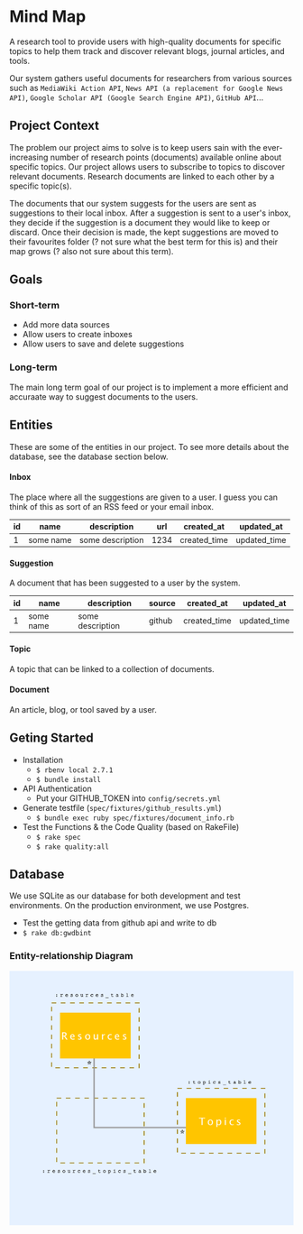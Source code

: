 # Mind Map

A research tool to provide users with high-quality documents for specific topics to help them track and discover relevant blogs, journal articles, and tools.

Our system gathers useful documents for researchers from various sources such as `MediaWiki Action API`, `News API (a replacement for Google News API)`, `Google Scholar API (Google Search Engine API)`, `GitHub API`...

## Project Context

The problem our project aims to solve is to keep users sain with the ever-increasing number of research points (documents) available online about specific topics. Our project allows users to subscribe to topics to discover relevant documents. Research documents are linked to each other by a specific topic(s).

The documents that our system suggests for the users are sent as suggestions to their local inbox. After a suggestion is sent to a user's inbox, they decide if the suggestion is a document they would like to keep or discard. Once their decision is made, the kept suggestions are moved to their favourites folder (? not sure what the best term for this is) and their map grows (? also not sure about this term).

## Goals

### Short-term

- Add more data sources
- Allow users to create inboxes
- Allow users to save and delete suggestions

### Long-term

The main long term goal of our project is to implement a more efficient and accuraate way to suggest documents to the users.

## Entities

These are some of the entities in our project. To see more details about the database, see the database section below.

#### Inbox

The place where all the suggestions are given to a user. I guess you can think of this as sort of an RSS feed or your email inbox.

| id  | name      | description      | url  | created_at   | updated_at   |
| --- | --------- | ---------------- | ---- | ------------ | ------------ |
| 1   | some name | some description | 1234 | created_time | updated_time |

#### Suggestion

A document that has been suggested to a user by the system.

| id  | name      | description      | source | created_at   | updated_at   |
| --- | --------- | ---------------- | ------ | ------------ | ------------ |
| 1   | some name | some description | github | created_time | updated_time |

#### Topic

A topic that can be linked to a collection of documents.

#### Document

An article, blog, or tool saved by a user.

## Geting Started

- Installation
  - `$ rbenv local 2.7.1`
  - `$ bundle install`
- API Authentication
  - Put your GITHUB_TOKEN into `config/secrets.yml`
- Generate testfile (`spec/fixtures/github_results.yml`)
  - `$ bundle exec ruby spec/fixtures/document_info.rb`
- Test the Functions & the Code Quality (based on RakeFile)
  - `$ rake spec`
  - `$ rake quality:all`

## Database

We use SQLite as our database for both development and test environments. On the production environment, we use Postgres.

- Test the getting data from github api and write to db
- `$ rake db:gwdbint`

### Entity-relationship Diagram

![](entity-relationship.png)
